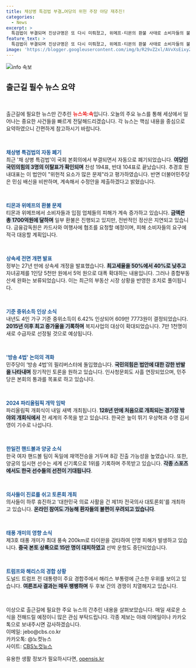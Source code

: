 ```yaml
---
title: 채상병 특검법 부결…여당의 위헌 주장 야당 재추진!
categories:
  - News
excerpt: >
  특검법이 부결되며 진상규명은 또 다시 미뤄졌고, 위메프·티몬의 환불 사태로 소비자들의 불만이 폭발하고 있습니다. 정부는 상속세 개편을 예고했지만 종부세는 보류된 상황. 파리올림픽 개회식이 눈앞에 다가왔습니다.
feature_text: >
  특검법이 부결되며 진상규명은 또 다시 미뤄졌고, 위메프·티몬의 환불 사태로 소비자들의 불만이 폭발하고 있습니다. 정부는 상속세 개편을 예고했지만 종부세는 보류된 상황. 파리올림픽 개회식이 눈앞에 다가왔습니다.
image: 'https://blogger.googleusercontent.com/img/b/R29vZ2xl/AVvXsEixyZcFfHzMRdzZMjFBmAUKJYCLCGyLL1o632UiGVXcaFdKo_bkvkuCioo0uUKlGfBVcT3P84aROyZIXSBEx3Aw5nCQ3pTgDom1WDC4m8eifvWiAmWEEVb4x6G_l8C0QH225ldMjyaFvpxGEBGNO37VmDTDMHGhJPq73UglMfDca1-0aw/s1600/blogspot.png'
---
```


<p><img src="https://blogger.googleusercontent.com/img/b/R29vZ2xl/AVvXsEixyZcFfHzMRdzZMjFBmAUKJYCLCGyLL1o632UiGVXcaFdKo_bkvkuCioo0uUKlGfBVcT3P84aROyZIXSBEx3Aw5nCQ3pTgDom1WDC4m8eifvWiAmWEEVb4x6G_l8C0QH225ldMjyaFvpxGEBGNO37VmDTDMHGhJPq73UglMfDca1-0aw/s1600/blogspot.png" alt="info 속보" /></p>

<h2 data-ke-size="size26">출근길 필수 뉴스 요약</h2>

<p data-ke-size="size16">&nbsp;</p>

<p>출근길에 필요한 뉴스만 간추린 <b><span style="color: #ee2323;">뉴스쏙:속</span></b>입니다. 오늘의 주요 뉴스를 통해 세상에서 일어나는 중요한 사건들을 빠르게 전달해드리겠습니다. 각 뉴스는 핵심 내용을 중심으로 요약하였으니 간편하게 참고하시기 바랍니다.</p>

<p data-ke-size="size16">&nbsp;</p>

<p><b><span style="color: #1a5490;">채상병 특검법의 자동 폐기</span></b><br />
최근 '채 상병 특검법'이 국회 본회의에서 부결되면서 자동으로 폐기되었습니다. <b><span style="background-color: #21538527;">여당인 국민의힘의 3명의 이탈표가 확인되며</span></b> 찬성 194표, 반대 104표로 끝났습니다. 추경호 원내대표는 이 법안이 "위헌적 요소가 많은 문제"라고 평가하였습니다. 반면 더불어민주당은 민심 배신을 비판하며, 계속해서 수정안을 제출하겠다고 밝혔습니다.</p>

<p data-ke-size="size16">&nbsp;</p>

<p><b><span style="color: #1a5490;">티몬과 위메프의 환불 문제</span></b><br />
티몬과 위메프에서 소비자들과 입점 업체들의 피해가 계속 증가하고 있습니다. <b><span style="background-color: #21538527;">금액은 총 1700억원에 달하며</span></b> 일부 환불은 진행되고 있지만, 전반적인 정산은 지연되고 있습니다. 금융감독원은 카드사와 여행사에 협조를 요청할 예정이며, 피해 소비자들의 요구에 적극 대응할 계획입니다.</p>

<p data-ke-size="size16">&nbsp;</p>

<p><b><span style="color: #1a5490;">상속세 전면 개편 발표</span></b><br />
정부는 27년 만에 상속세 개정을 발표했습니다. <b><span style="background-color: #21538527;">최고세율을 50%에서 40%로 낮추고</span></b> 자녀공제를 1인당 5천만 원에서 5억 원으로 대폭 확대하는 내용입니다. 그러나 종합부동산세 완화는 보류되었습니다. 이는 최근의 부동산 시장 상황을 반영한 조치로 풀이됩니다.</p>

<p data-ke-size="size16">&nbsp;</p>

<p><b><span style="color: #1a5490;">기준 중위소득 인상 소식</span></b><br />
내년도 4인 가구 기준 중위소득이 6.42% 인상되어 609만 7773원이 결정되었습니다. <b><span style="background-color: #21538527;">2015년 이후 최고 증가율을 기록하며</span></b> 복지사업의 대상이 확대되었습니다. 7만 1천명이 새로 수급자로 선정될 것으로 예상됩니다.</p>

<p data-ke-size="size16">&nbsp;</p>

<p><b><span style="color: #1a5490;">'방송 4법' 논의의 격화</span></b><br />
민주당이 ‘방송 4법’의 필리버스터에 돌입했습니다. <b><span style="background-color: #21538527;">국민의힘은 법안에 대한 강한 반발을 나타내며</span></b> 장기적인 토론을 원하고 있습니다. 인사청문회도 사흘 연장되었으며, 민주당은 본회의 통과를 목표로 하고 있습니다.</p>

<p data-ke-size="size16">&nbsp;</p>

<p><b><span style="color: #1a5490;">2024 파리올림픽 개막 임박</span></b><br />
파리올림픽 개회식이 내일 새벽 개최됩니다. <b><span style="background-color: #21538527;">128년 만에 처음으로 개최되는 경기장 밖 야외 개회식에서</span></b> 전 세계의 주목을 받고 있습니다. 한국은 높이 뛰기 우상혁과 수영 김서영이 기수로 나섭니다.</p>

<p data-ke-size="size16">&nbsp;</p>

<p><b><span style="color: #1a5490;">한일전 핸드볼과 양궁 소식</span></b><br />
한국 여자 핸드볼 팀이 독일에 재역전승을 거두며 8강 진출 가능성을 높였습니다. 또한, 양궁의 임시현 선수는 세계 신기록으로 1위를 기록하며 주목받고 있습니다. <b><span style="background-color: #21538527;">각종 스포츠에서도 한국 선수들의 선전이 기대됩니다</span></b>.</p>

<p data-ke-size="size16">&nbsp;</p>

<p><b><span style="color: #1a5490;">의사들이 진료를 쉬고 토론회 개최</span></b><br />
의사들이 하루 휴진하고 '대한민국 의료 사활을 건 제1차 전국의사 대토론회'를 개최하고 있습니다. <b><span style="background-color: #21538527;">온라인 참여도 가능해 환자들의 불편이 우려되고 있습니다</span></b>.</p>

<p data-ke-size="size16">&nbsp;</p>

<p><b><span style="color: #1a5490;">태풍 개미의 영향 소식</span></b><br />
제3호 태풍 개미가 최대 풍속 200km로 타이완을 강타하여 인명 피해가 발생하고 있습니다. <b><span style="background-color: #21538527;">중국 본토 상륙으로 15만 명이 대피하였고</span></b> 선박 운항도 중단되었습니다. </p>

<p data-ke-size="size16">&nbsp;</p>

<p><b><span style="color: #1a5490;">트럼프와 해리스의 경합 상황</span></b><br />
도널드 트럼프 전 대통령이 주요 경합주에서 해리스 부통령에 근소한 우위를 보이고 있습니다. <b><span style="background-color: #21538527;">여론조사 결과는 매우 팽팽하며</span></b> 두 후보 간의 경쟁이 치열해지고 있습니다. </p>

<p data-ke-size="size16">&nbsp;</p>

<p>이상으로 출근길에 필요한 주요 뉴스의 간추린 내용을 살펴보았습니다. 매일 새로운 소식을 전해드릴 예정이니 많은 관심 부탁드립니다. 각종 제보는 아래 이메일이나 카카오톡으로 보내주시면 감사하겠습니다.<br />
이메일: jebo@cbs.co.kr<br />
카카오톡: @노컷뉴스<br />
사이트: <a href="https://url.kr/b71afn">CBS노컷뉴스</a></p>
유용한 생활 정보가 필요하시다면, <a href="https://opensis.kr" rel="dofollow">opensis.kr</a>


